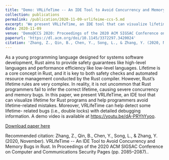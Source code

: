 ```yaml
---
title: "Demo: VRLifeTime -- An IDE Tool to Avoid Concurrency and Memory Bugs in Rust"
collection: publications
permalink: /publication/2020-11-09-vrlifeime-ccs-5.md
excerpt: 'We present VRLifeTime, an IDE tool that can visualize lifetime for Rust programs and help programmers avoid lifetime-related mistakes.'
date: 2020-11-09
venue: 'Demo@CCS 2020: Proceedings of the 2020 ACM SIGSAC Conference on Computer and Communications Security Pages 2085–2087'
paperurl: 'https://dl.acm.org/doi/10.1145/3372297.3420024'
citation: 'Zhang, Z., Qin, B., Chen, Y., Song, L., & Zhang, Y. (2020, November). VRLifeTime -- An IDE Tool to Avoid Concurrency and Memory Bugs in Rust. In Proceedings of the 2020 ACM SIGSAC Conference on Computer and Communications Security Pages (pp. 2085–2087).'
---
```

As a young programming language designed for systems software
development, Rust aims to provide safety guarantees like high-level
languages and performance efficiency like low-level languages.
Lifetime is a core concept in Rust, and it is key to both safety
checks and automated resource management conducted by the Rust
compiler. However, Rust’s lifetime rules are very complex. In reality,
it is not uncommon that Rust programmers fail to infer the correct
lifetime, causing severe concurrency and memory bugs. In this
paper, we present VRLifeTime, an IDE tool that can visualize lifetime
for Rust programs and help programmers avoid lifetime-related
mistakes. Moreover, VRLifeTime can help detect some lifetime-
related bugs (i.e., double locks) with detailed debugging information.
A demo video is available at https://youtu.be/dA-PRYhYyoo.

[Download paper here](https://doi.org/10.1145/3372297.3420024)

Recommended citation: Zhang, Z., Qin, B., Chen, Y., Song, L., & Zhang, Y. (2020, November). VRLifeTime -- An IDE Tool to Avoid Concurrency and Memory Bugs in Rust. In Proceedings of the 2020 ACM SIGSAC Conference on Computer and Communications Security Pages (pp. 2085–2087)..